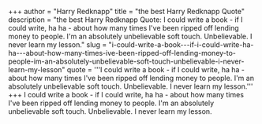 +++
author = "Harry Redknapp"
title = "the best Harry Redknapp Quote"
description = "the best Harry Redknapp Quote: I could write a book - if I could write, ha ha - about how many times I've been ripped off lending money to people. I'm an absolutely unbelievable soft touch. Unbelievable. I never learn my lesson."
slug = "i-could-write-a-book---if-i-could-write-ha-ha---about-how-many-times-ive-been-ripped-off-lending-money-to-people-im-an-absolutely-unbelievable-soft-touch-unbelievable-i-never-learn-my-lesson"
quote = '''I could write a book - if I could write, ha ha - about how many times I've been ripped off lending money to people. I'm an absolutely unbelievable soft touch. Unbelievable. I never learn my lesson.'''
+++
I could write a book - if I could write, ha ha - about how many times I've been ripped off lending money to people. I'm an absolutely unbelievable soft touch. Unbelievable. I never learn my lesson.
